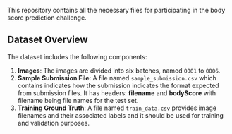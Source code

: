 This repository contains all the necessary files for participating in the body score prediction challenge.

## Dataset Overview

The dataset includes the following components:

1. **Images**: The images are divided into six batches, named `0001` to `0006`.
2. **Sample Submission File**: A file named `sample_submission.csv` which contains indicates how the submission indicates the format expected from submission files. It has headers: **filename** and **bodyScore** with filename being file names for the test set.
3. **Training Ground Truth**: A file named `train_data.csv` provides image filenames and their associated labels and it should be used for training and validation purposes.
